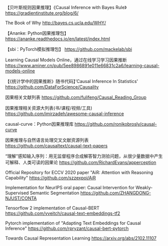 【贝叶斯规则因果推理】《Causal Inference with Bayes Rule》
https://gradientinstitute.org/blog/6/

The Book of Why
http://bayes.cs.ucla.edu/WHY/

【Ananke: Python因果推理包】
https://ananke.readthedocs.io/en/latest/index.html

【sbi：PyTorch模拟推理包】
https://github.com/mackelab/sbi

Learning Causal Models Online，通过在线学习学习因果推断
https://www.aminer.cn/pub/5ee8986891e011e66831c2a6/learning-causal-models-online

【《统计学中的因果推断》随书代码】’Causal Inference In Statistics' 
https://github.com/DataForScience/Causality

因果相关文献列表
https://github.com/fulifeng/Causal_Reading_Group

因果推理相关资源大列表(书/课程/视频/工具)
https://github.com/imirzadeh/awesome-causal-inference

causal-curve：Python因果推理库
https://github.com/ronikobrosly/causal-curve

因果推理与自然语言处理交叉文献资源列表
https://github.com/causaltext/causal-text-papers

“理解”感知输入序列：用无监督程序合成解答智力测验问题，从很少量数据中产生可解释、人类可读的因果论
https://github.com/RichardEvans/apperception

Official Repository for ECCV 2020 paper "AiR: Attention with Reasoning Capability"
https://github.com/szzexpoi/AiR

Implementation for NeurIPS oral paper: Causal Intervention for Weakly-Supervised Semantic Segmentation
https://github.com/ZHANGDONG-NJUST/CONTA

Tensorflow 2 implementation of Causal-BERT
https://github.com/vveitch/causal-text-embeddings-tf2

Pytorch implementation of "Adapting Text Embeddings for Causal Inference"
https://github.com/rpryzant/causal-bert-pytorch

Towards Causal Representation Learning
https://arxiv.org/abs/2102.11107
